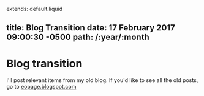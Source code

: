 extends: default.liquid

title: Blog Transition
date: 17 February 2017 09:00:30 -0500
path: /:year/:month
---

# Blog transition

I'll post relevant items from my old blog.  If you'd like to see all the old posts, go to [eopage.blogspot.com](eopage.blogspot.com)
